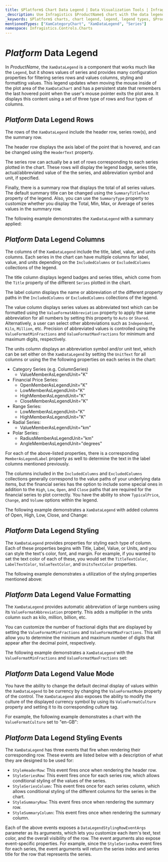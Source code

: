 ```yaml
---
title: $Platform$ Chart Data Legend | Data Visualization Tools | Infragistics
_description: Use Infragistics $ProductName$ chart with the data legend!
_keywords: $Platform$ charts, chart legend, legend, legend types, $ProductName$, Infragistics
mentionedTypes: ["XamCategoryChart", "XamDataLegend", "Series"]
namespace: Infragistics.Controls.Charts
---
```


# $Platform$ Data Legend

In $ProductName$, the `XamDataLegend` is a component that works much like the `Legend`, but it shows values of series and provides many configuration properties for filtering series rows and values columns, styling and formatting values. This legend updates when moving the mouse inside of the plot area of the `XamDataChart` and has a persistent state that remembers the last hovered point when the user's mouse pointer exits the plot area. It displays this content using a set of three type of rows and four types of columns.

## $Platform$ Data Legend Rows

The rows of the `XamDataLegend` include the header row, series row(s), and the summary row.

The header row displays the axis label of the point that is hovered, and can be changed using the `HeaderText` property.

The series row can actually be a set of rows corresponding to each series plotted in the chart. These rows will display the legend badge, series title, actual/abbreviated value of the the series, and abbreviation symbol and unit, if specified.

Finally, there is a summary row that displays the total of all series values. The default summary title can be changed using the `SummaryTitleText` property of the legend. Also, you can use the `SummaryType` property to customize whether you display the Total, Min, Max, or Average of series values in the summary row.

The following example demonstrates the `XamDataLegend` with a summary applied:

<code-view style="height: 450px"
           data-demos-base-url="{environment:dvDemosBaseUrl}"
           iframe-src="{environment:dvDemosBaseUrl}/charts/category-chart-data-legend"
           alt="$Platform$ Category Chart Data Legend Example"
           github-src="charts/category-chart/data-legend">
</code-view>

## $Platform$ Data Legend Columns

The columns of the `XamDataLegend` include the title, label, value, and units columns. Each series in the chart can have multiple columns for label, value, and units depending on the `IncludedColumns` or `ExcludedColumns` collections of the legend.

The title column displays legend badges and series titles, which come from the `Title` property of the different `Series` plotted in the chart.

The label column displays the name or abbreviation of the different property paths in the `IncludedColumns` or `ExcludedColumns` collections of the legend.

The value column displays series values as abbreviated text which can be formatted using the `ValueFormatAbbreviation` property to apply the same abbreviation for all numbers by setting this property to `Auto` or `Shared`. Alternatively, a user can select other abbreviations such as `Independent`, `Kilo`, `Million`, etc. Precision of abbreviated values is controlled using the `ValueFormatMinFractions` and `ValueFormatMaxFractions` for minimum and maximum digits, respectively.

The units column displays an abbreviation symbol and/or unit text, which can be set either on the `XamDataLegend` by setting the `UnitText` for all columns or using the the following properties on each series in the chart:

- Category Series (e.g. ColumnSeries)
    - ValueMemberAsLegendUnit="K"
- Financial Price Series:
    - OpenMemberAsLegendUnit="K"
    - LowMemberAsLegendUnit="K"
    - HighMemberAsLegendUnit="K"
    - CloseMemberAsLegendUnit="K"
- Range Series:
    - LowMemberAsLegendUnit="K"
    - HighMemberAsLegendUnit="K"
- Radial Series:
    - ValueMemberAsLegendUnit="km"    
- Polar Series:
    - RadiusMemberAsLegendUnit="km"
    - AngleMemberAsLegendUnit="degrees"

For each of the above-listed properties, there is a corresponding `MemberAsLegendLabel` property as well to determine the text in the label columns mentioned previously.

The columns included in the `IncludedColumns` and `ExcludedColumns` collections generally correspond to the value paths of your underlying data items, but the financial series has the option to include some special ones in addition to the `High`, `Low`, `Open`, and `Close` paths that are required for the financial series to plot correctly. You have the ability to show `TypicalPrice`, `Change`, and `Volume` options within the legend.

The following example demonstrates a `XamDataLegend` with added columns of Open, High, Low, Close, and Change:

<code-view style="height: 450px"
           data-demos-base-url="{environment:dvDemosBaseUrl}"
           iframe-src="{environment:dvDemosBaseUrl}/charts/financial-chart-data-legend"
           alt="$Platform$ Financial Chart Data Legend Example"
           github-src="charts/financial-chart/data-legend">
</code-view>

## $Platform$ Data Legend Styling

The `XamDataLegend` provides properties for styling each type of column. Each of these properties begins with Title, Label, Value, or Units, and you can style the text's color, font, and margin. For example, if you wanted to set the text color of each of these, you would set the `TitleTextColor`, `LabelTextColor`, `ValueTextColor`, and `UnitsTextColor` properties.

The following example demonstrates a utilization of the styling properties mentioned above:

<code-view style="height: 450px"
           data-demos-base-url="{environment:dvDemosBaseUrl}"
           iframe-src="{environment:dvDemosBaseUrl}/charts/financial-chart-data-legend-styling-props"
           alt="$Platform$ Data Legend Styling Example"
           github-src="charts/financial-chart/data-legend-styling-props">
</code-view>

## $Platform$ Data Legend Value Formatting

The `XamDataLegend` provides automatic abbreviation of large numbers using its `ValueFormatAbbreviation` property. This adds a multiplier in the units column such as kilo, million, billion, etc.

You can customize the number of fractional digits that are displayed by setting the `ValueFormatMinFractions` and `ValueFormatMaxFractions`. This will allow you to determine the minimum and maximum number of digits that appear after the decimal point, respectively.

The following example demonstrates a `XamDataLegend` with the `ValueFormatMinFractions` and `ValueFormatMaxFractions` set:

<code-view style="height: 450px"
           data-demos-base-url="{environment:dvDemosBaseUrl}"
           iframe-src="{environment:dvDemosBaseUrl}/charts/category-chart-data-legend-formatting-decimals"
           alt="$Platform$ Data Legend Formatting Decimals Example"
           github-src="charts/category-chart/data-legend-formatting-decimals">
</code-view>

## $Platform$ Data Legend Value Mode

You have the ability to change the default decimal display of values within the `XamDataLegend` to be currency by changing the `ValueFormatMode` property of the control. The `XamDataLegend` also exposes the ability to modify the culture of the displayed currency symbol by using its `ValueFormatCulture` property and setting it to its corresponding culture tag.

For example, the following example demonstrates a chart with the `ValueFormatCulture` set to "en-GB":

<code-view style="height: 450px"
           data-demos-base-url="{environment:dvDemosBaseUrl}"
           iframe-src="{environment:dvDemosBaseUrl}/charts/financial-chart-data-legend-formatting-currency"
           alt="$Platform$ Formatting Currency Example"
           github-src="charts/financial-chart/data-legend-formatting-currency">
</code-view>

## $Platform$ Data Legend Styling Events

The `XamDataLegend` has three events that fire when rendering their corresponding row. These events are listed below with a description of what they are designed to be used for:

- `StyleHeaderRow`: This event fires once when rendering the header row.
- `StyleSeriesRow`: This event fires once for each series row, which allows conditional styling of the values of the series.
- `StyleSeriesColumn`: This event fires once for each series column, which allows conditional styling of the different columns for the series in the chart.
- `StyleSummaryRow`: This event fires once when rendering the summary row.
- `StyleSummaryColumn`: This event fires once when rendering the summary column.

Each of the above events exposes a `DataLegendStylingRowEventArgs` parameter as its arguments, which lets you customize each item's text, text color, and the overall visibility of the row. The event arguments also expose event-specific properties. For example, since the `StyleSeriesRow` event fires for each series, the event arguments will return the series index and series title for the row that represents the series.
